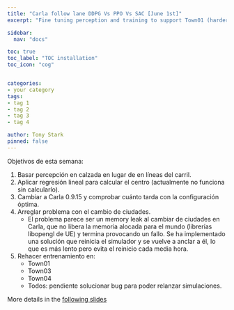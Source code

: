 ```yaml
---
title: "Carla follow lane DDPG Vs PPO Vs SAC [June 1st]"
excerpt: "Fine tuning perception and training to support Town01 (harder curves)"

sidebar:
  nav: "docs"

toc: true
toc_label: "TOC installation"
toc_icon: "cog"


categories:
- your category
tags:
- tag 1
- tag 2
- tag 3
- tag 4

author: Tony Stark
pinned: false
---
```


Objetivos de esta semana:
1. Basar percepción en calzada en lugar de en líneas del carril.
2. Aplicar regresión lineal para calcular el centro (actualmente no funciona sin calcularlo).
3. Cambiar a Carla 0.9.15 y comprobar cuánto tarda con la configuración óptima.
4. Arreglar problema con el cambio de ciudades.
   - El problema parece ser un memory leak al cambiar de ciudades en Carla, que no libera la memoria alocada para el mundo (librerías libopengl de UE) y termina provocando un fallo. Se ha implementado una solución que reinicia el simulador y se vuelve a anclar a él, lo que es más lento pero evita el reinicio cada media hora.
5. Rehacer entrenamiento en:
   - Town01  
   - Town03  
   - Town04  
   - Todos: pendiente solucionar bug para poder relanzar simulaciones.


More details in the [following slides](https://docs.google.com/presentation/d/1lh4_4ZIPLINQvSSTG7BcT-jnNJYoj3cIVT-_18krEww/edit?slide=id.g347779b8fc6_0_0#slide=id.g347779b8fc6_0_0)